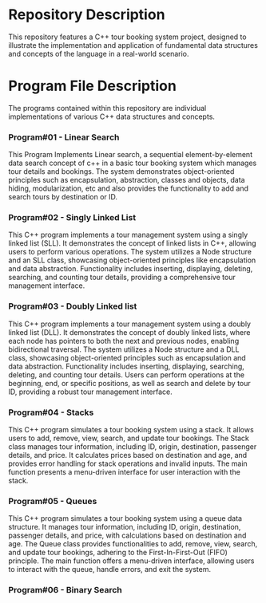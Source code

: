 # Repository Description
This repository features a C++ tour booking system project, designed to illustrate the implementation and application of fundamental data structures and concepts of the language in a real-world scenario.
# Program File Description
The programs contained within this repository are individual implementations of various C++ data structures and concepts.
### Program#01 - Linear Search
This Program Implements Linear search, a sequential element-by-element data search concept of c++ in a basic tour booking system which manages tour details and bookings. The system demonstrates object-oriented principles such as encapsulation, abstraction, classes and objects, data hiding, modularization, etc and also provides the functionality to add and search tours by destination or ID.
### Program#02 - Singly Linked List
This C++ program implements a tour management system using a singly linked list (SLL). It demonstrates the concept of linked lists in C++, allowing users to perform various operations. The system utilizes a Node structure and an SLL class, showcasing object-oriented principles like encapsulation and data abstraction. Functionality includes inserting, displaying, deleting, searching, and counting tour details, providing a comprehensive tour management interface.
### Program#03 - Doubly Linked list
This C++ program implements a tour management system using a doubly linked list (DLL). It demonstrates the concept of doubly linked lists, where each node has pointers to both the next and previous nodes, enabling bidirectional traversal. The system utilizes a Node structure and a DLL class, showcasing object-oriented principles such as encapsulation and data abstraction. Functionality includes inserting, displaying, searching, deleting, and counting tour details. Users can perform operations at the beginning, end, or specific positions, as well as search and delete by tour ID, providing a robust tour management interface.
### Program#04 - Stacks
This C++ program simulates a tour booking system using a stack. It allows users to add, remove, view, search, and update tour bookings. The Stack class manages tour information, including ID, origin, destination, passenger details, and price. It calculates prices based on destination and age, and provides error handling for stack operations and invalid inputs. The main function presents a menu-driven interface for user interaction with the stack.
### Program#05 - Queues
This C++ program simulates a tour booking system using a queue data structure. It manages tour information, including ID, origin, destination, passenger details, and price, with calculations based on destination and age. The Queue class provides functionalities to add, remove, view, search, and update tour bookings, adhering to the First-In-First-Out (FIFO) principle. The main function offers a menu-driven interface, allowing users to interact with the queue, handle errors, and exit the system.
### Program#06 - Binary Search
